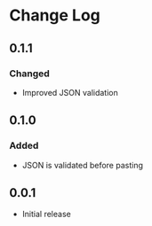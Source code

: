 # Change Log

## 0.1.1
### Changed
- Improved JSON validation

## 0.1.0
### Added
- JSON is validated before pasting

## 0.0.1
- Initial release